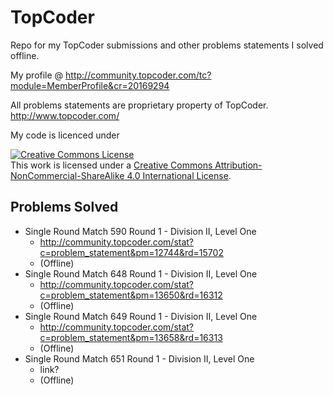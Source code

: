 # TopCoder

Repo for my TopCoder submissions and other problems statements I solved offline.

My profile @ http://community.topcoder.com/tc?module=MemberProfile&cr=20169294

All problems statements are proprietary property of TopCoder.
http://www.topcoder.com/

My code is licenced under

<a rel="license" href="http://creativecommons.org/licenses/by-nc-sa/4.0/"><img alt="Creative Commons License" style="border-width:0" src="https://i.creativecommons.org/l/by-nc-sa/4.0/88x31.png" /></a><br />This work is licensed under a <a rel="license" href="http://creativecommons.org/licenses/by-nc-sa/4.0/">Creative Commons Attribution-NonCommercial-ShareAlike 4.0 International License</a>.

## Problems Solved

* Single Round Match 590 Round 1 - Division II, Level One
    * http://community.topcoder.com/stat?c=problem_statement&pm=12744&rd=15702
    * (Offline)
* Single Round Match 648 Round 1 - Division II, Level One
    * http://community.topcoder.com/stat?c=problem_statement&pm=13650&rd=16312
    * (Offline)
* Single Round Match 649 Round 1 - Division II, Level One
    * http://community.topcoder.com/stat?c=problem_statement&pm=13658&rd=16313
    * (Offline)
* Single Round Match 651 Round 1 - Division II, Level One
    * link?
    * (Offline)

